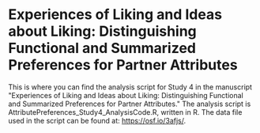 # Experiences of Liking and Ideas about Liking: Distinguishing Functional and Summarized Preferences for Partner Attributes
This is where you can find the analysis script for Study 4 in the manuscript "Experiences of Liking and Ideas about Liking: Distinguishing Functional and Summarized Preferences for Partner Attributes."
The analysis script is AttributePreferences_Study4_AnalysisCode.R, written in R.
The data file used in the script can be found at: https://osf.io/3afjs/.
